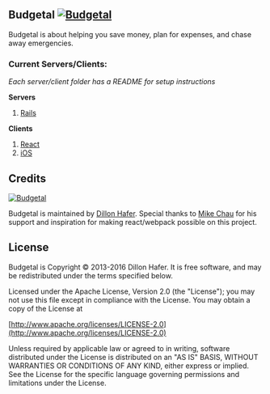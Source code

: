 Budgetal [![Budgetal](https://img.shields.io/travis/dillonhafer/budgetal/master.svg?style=flat-square)](https://travis-ci.org/dillonhafer/budgetal)
--------

Budgetal is about helping you save money, plan for expenses, and chase away emergencies.

### Current Servers/Clients:

*Each server/client folder has a README for setup instructions*

**Servers**

1. [Rails](https://github.com/dillonhafer/budgetal/tree/master/rails-api)

**Clients**

1. [React](https://github.com/dillonhafer/budgetal/tree/master/react-webclient)
2. [iOS](https://github.com/dillonhafer/budgetal/tree/master/ios-client)

## Credits

[![Budgetal](https://s3.amazonaws.com/cdn.budgetal.com/b.png)](https://www.budgetal.com)

Budgetal is maintained by [Dillon Hafer](http://www.dillonhafer.com). Special thanks to [Mike Chau](https://github.com/mikechau) for his support and inspiration for making react/webpack possible on this project.

## License

Budgetal is Copyright © 2013-2016 Dillon Hafer. It is free software, and may be redistributed under the terms specified below.

Licensed under the Apache License, Version 2.0 (the "License");
you may not use this file except in compliance with the License.
You may obtain a copy of the License at

[http://www.apache.org/licenses/LICENSE-2.0](http://www.apache.org/licenses/LICENSE-2.0)

Unless required by applicable law or agreed to in writing, software
distributed under the License is distributed on an "AS IS" BASIS,
WITHOUT WARRANTIES OR CONDITIONS OF ANY KIND, either express or implied.
See the License for the specific language governing permissions and
limitations under the License.
